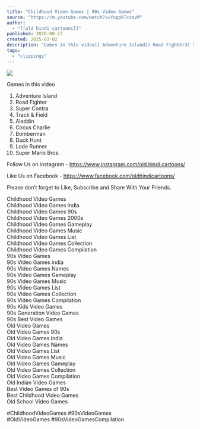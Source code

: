 ```yaml
---
title: "Childhood Video Games | 90s Video Games"
source: "https://m.youtube.com/watch?v=YuqpkTcxsvM"
author:
  - "[[old hindi cartoons]]"
published: 2020-08-27
created: 2025-03-02
description: "Games in this video1) Adventure Island2) Road Fighter3) Super Contra4) Track & Field5) Aladdin6) Circus Charlie7) Bomberman8) Duck Hunt9) Lode Runner10) Super Mario Bros.Follow Us on insta"
tags:
  - "clippings"
---
```

![](https://www.youtube.com/watch?v=YuqpkTcxsvM)  

Games in this video  
1) Adventure Island  
2) Road Fighter  
3) Super Contra  
4) Track & Field  
5) Aladdin  
6) Circus Charlie  
7) Bomberman  
8) Duck Hunt  
9) Lode Runner  
10) Super Mario Bros.  
  
Follow Us on instagram - https://www.instagram.com/old.hindi.cartoons/  
  
Like Us on Facebook - https://www.facebook.com/oldhindicartoons/  
  
Please don’t forget to Like, Subscribe and Share With Your Friends.  
  
Childhood Video Games  
Childhood Video Games India  
Childhood Video Games 90s  
Childhood Video Games 2000s  
Childhood Video Games Gameplay  
Childhood Video Games Music  
Childhood Video Games List  
Childhood Video Games Collection  
Childhood Video Games Compilation  
90s Video Games  
90s Video Games india  
90s Video Games Names  
90s Video Games Gameplay  
90s Video Games Music  
90s Video Games List  
90s Video Games Collection  
90s Video Games Compilation  
90s Kids Video Games  
90s Generation Video Games  
90s Best Video Games  
Old Video Games  
Old Video Games 90s  
Old Video Games India  
Old Video Games Names  
Old Video Games List  
Old Video Games Music  
Old Video Games Gameplay  
Old Video Games Collection  
Old Video Games Compilation  
Old Indian Video Games  
Best Video Games of 90s  
Best Childhood Video Games  
Old School Video Games  
  
  
#ChildhoodVideoGames #90sVideoGames  
#OldVideoGames #90sVideoGamesCompilation
